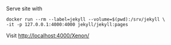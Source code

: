 Serve site with 
```
docker run --rm --label=jekyll --volume=$(pwd):/srv/jekyll \
-it -p 127.0.0.1:4000:4000 jekyll/jekyll:pages
```

Visit [http://localhost:4000/Xenon/](http://localhost:4000/Xenon/) 
